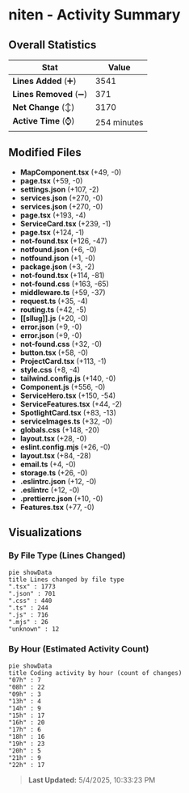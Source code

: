 # niten - Activity Summary 

## Overall Statistics

| Stat                   | Value                                                             |
| ---------------------- | ----------------------------------------------------------------- |
| **Lines Added** (➕)   | 3541                                          |
| **Lines Removed** (➖) | 371                                        |
| **Net Change** (↕)    | 3170                |
| **Active Time** (⌚)   | 254 minutes |


## Modified Files
- **MapComponent.tsx** (+49, -0)
- **page.tsx** (+59, -0)
- **settings.json** (+107, -2)
- **services.json** (+270, -0)
- **services.json** (+270, -0)
- **page.tsx** (+193, -4)
- **ServiceCard.tsx** (+239, -1)
- **page.tsx** (+124, -1)
- **not-found.tsx** (+126, -47)
- **notfound.json** (+6, -0)
- **notfound.json** (+1, -0)
- **package.json** (+3, -2)
- **not-found.tsx** (+114, -81)
- **not-found.css** (+163, -65)
- **middleware.ts** (+59, -37)
- **request.ts** (+35, -4)
- **routing.ts** (+42, -5)
- **[[sllug]].js** (+20, -0)
- **error.json** (+9, -0)
- **error.json** (+9, -0)
- **not-found.css** (+32, -0)
- **button.tsx** (+58, -0)
- **ProjectCard.tsx** (+113, -1)
- **style.css** (+8, -4)
- **tailwind.config.js** (+140, -0)
- **Component.js** (+556, -0)
- **ServiceHero.tsx** (+150, -54)
- **ServiceFeatures.tsx** (+44, -2)
- **SpotlightCard.tsx** (+83, -13)
- **serviceImages.ts** (+32, -0)
- **globals.css** (+148, -20)
- **layout.tsx** (+28, -0)
- **eslint.config.mjs** (+26, -0)
- **layout.tsx** (+84, -28)
- **email.ts** (+4, -0)
- **storage.ts** (+26, -0)
- **.eslintrc.json** (+12, -0)
- **.eslintrc** (+12, -0)
- **.prettierrc.json** (+10, -0)
- **Features.tsx** (+77, -0)

## Visualizations

### By File Type (Lines Changed)

```mermaid
pie showData
title Lines changed by file type
".tsx" : 1773
".json" : 701
".css" : 440
".ts" : 244
".js" : 716
".mjs" : 26
"unknown" : 12
```

### By Hour (Estimated Activity Count)

```mermaid
pie showData
title Coding activity by hour (count of changes)
"07h" : 7
"08h" : 22
"09h" : 3
"13h" : 4
"14h" : 9
"15h" : 17
"16h" : 20
"17h" : 6
"18h" : 16
"19h" : 23
"20h" : 5
"21h" : 9
"22h" : 17
```


> **Last Updated:** 5/4/2025, 10:33:23 PM